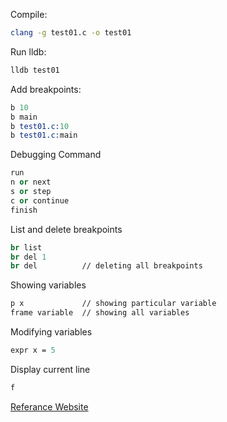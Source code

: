 Compile:
```bash
clang -g test01.c -o test01
```

Run lldb:
```bash
lldb test01
```

Add breakpoints:
```llvm
b 10
b main
b test01.c:10
b test01.c:main
```

Debugging Command
```llvm
run
n or next
s or step 
c or continue
finish
```

List and delete breakpoints
```llvm
br list
br del 1
br del          // deleting all breakpoints
```

Showing variables
```llvm
p x             // showing particular variable
frame variable  // showing all variables
```

Modifying variables
```llvm
expr x = 5
```

Display current line
```llvm
f
```

[Referance Website](http://www.developerfiles.com/debugging-c-with-clang-compiler-and-lldb/)
